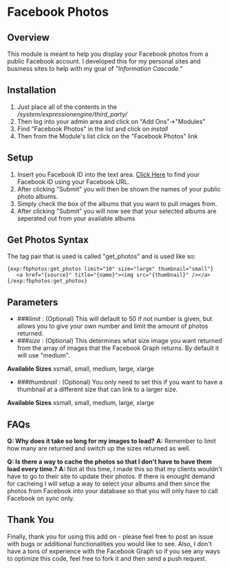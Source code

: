 Facebook Photos
===============

Overview
--------
This module is meant to help you display your Facebook photos from a public Facebook account. I developed this for my personal sites and business sites to help with my goal of _"Information Cascade."_

Installation
------------
1. Just place all of the contents in the _/system/expressionengine/third_party/_
2. Then log into your admin area and click on "Add Ons"->"Modules"
3. Find "Facebook Photos" in the list and click on _install_
4. Then from the Module's list click on the "Facebook Photos" link

Setup
-----
1. Insert you Facebook ID into the text area. [Click Here](http://findmyfacebookid.com) to find your Facebook ID using your Facebook URL.
2. After clicking "Submit" you will then be shown the names of your public photo albums.
3. Simply check the box of the albums that you want to pull images from.
4. After clicking "Submit" you will now see that your selected albums are seperated out from your available albums

Get Photos Syntax
-----------------
The tag pair that is used is called "get_photos" and is used like so:

	{exp:fbphotos:get_photos limit="10" size="large" thumbnail="small"}
  	   <a href="{source}" title="{name}"><img src="{thumbnail}" /></a>
	{/exp:fbphotos:get_photos}

Parameters
----------
- ###_limit_ : (Optional) This will default to 50 if not number is given, but allows you to give your own number and limit the amount of photos returned.
- ###_size_ : (Optional) This determines what size image you want returned from the array of images that the Facebook Graph returns. By default it will use "medium".
  
**Available Sizes**
xsmall, small, medium, large, xlarge

- ###_thumbnail_ : (Optional) You only need to set this if you want to have a thumbnail at a different size that can link to a larger size.

**Available Sizes**
xsmall, small, medium, large, xlarge

FAQs
----
**Q: Why does it take so long for my images to load?**
**A:** Remember to limit how many are returned and switch up the sizes returned as well.

**Q: Is there a way to cache the photos so that I don't have to have them load every time.?**
**A:** Not at this time, I made this so that my clients wouldn't have to go to their site to update their photos. If there is enought demand for cacheing I will setup a way to select your albums and then since the photos from Facebook into your database so that you will only have to call Facebook on sync only.

Thank You
---------
Finally, thank you for using this add on - please feel free to post an issue with bugs or additional functionalities you would like to see. Also, I don't have a tons of experience with the Facebook Graph so if you see any ways to optimize this code, feel free to fork it and then send a push request.